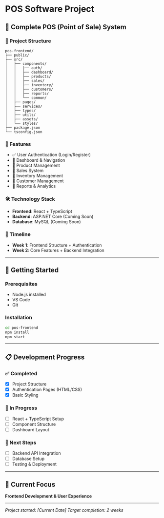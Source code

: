 # POS Software Project

## 🚀 Complete POS (Point of Sale) System

### 📁 Project Structure
```
pos-frontend/
├── public/
├── src/
│   ├── components/
│   │   ├── auth/
│   │   ├── dashboard/
│   │   ├── products/
│   │   ├── sales/
│   │   ├── inventory/
│   │   ├── customers/
│   │   ├── reports/
│   │   └── common/
│   ├── pages/
│   ├── services/
│   ├── types/
│   ├── utils/
│   ├── assets/
│   └── styles/
├── package.json
└── tsconfig.json
```

### 🎯 Features
- ✅ User Authentication (Login/Register)
- 🔄 Dashboard & Navigation
- 🔄 Product Management
- 🔄 Sales System
- 🔄 Inventory Management
- 🔄 Customer Management
- 🔄 Reports & Analytics

### 🛠️ Technology Stack
- **Frontend**: React + TypeScript
- **Backend**: ASP.NET Core (Coming Soon)
- **Database**: MySQL (Coming Soon)

### 📅 Timeline
- **Week 1**: Frontend Structure + Authentication
- **Week 2**: Core Features + Backend Integration

---

## 🚀 Getting Started

### Prerequisites
- Node.js installed
- VS Code
- Git

### Installation
```bash
cd pos-frontend
npm install
npm start
```

---

## 📋 Development Progress

### ✅ Completed
- [x] Project Structure
- [x] Authentication Pages (HTML/CSS)
- [x] Basic Styling

### 🔄 In Progress
- [ ] React + TypeScript Setup
- [ ] Component Structure
- [ ] Dashboard Layout

### 📝 Next Steps
- [ ] Backend API Integration
- [ ] Database Setup
- [ ] Testing & Deployment

---

## 🎯 Current Focus
**Frontend Development & User Experience**

---

*Project started: [Current Date]*
*Target completion: 2 weeks*
